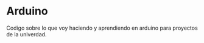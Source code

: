# Arduino

Codigo sobre lo que voy haciendo y aprendiendo en arduino para proyectos de la univerdad. 